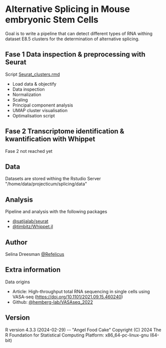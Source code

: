 
# Alternative Splicing in Mouse embryonic Stem Cells

Goal is to write a pipeline that can detect different types of RNA withing dataset E8.5 clusters for the determination of alternative splicing.

## Fase 1 Data inspection & preprocessing with Seurat
Script [Seurat_clusters.rmd](https://github.com/ProjecticumDlerpDs/Splicing_mouse/blob/main/scripts/Seurat_clusters.Rmd)

- Load data & objectify
- Data inspection
- Normalization
- Scaling
- Principal component analysis
- UMAP cluster visualisation
- Optimalisation script

## Fase 2 Transcriptome identification & kwantification with Whippet
Fase 2 not reached yet



## Data
 
Datasets are stored withing the Rstudio Server "/home/data/projecticum/splicing/data"

## Analysis

Pipeline and analysis with the following packages

- [@satijalab/seurat](https://github.com/satijalab/seurat)
- [@timbitz/Whippet.jl](https://github.com/timbitz/Whippet.jl)


## Author

Selina Dreesman [@Refelicus](https://www.github.com/Refelicus)


## Extra information
Data origins 

- Article: High-throughput total RNA sequencing in single cells using VASA-seq (https://doi.org/10.1101/2021.09.15.460240)
- Github:  [@hemberg-lab/VASAseq_2022](https://github.com/hemberg-lab/VASAseq_2022)



## Version

R version 4.3.3 (2024-02-29) -- "Angel Food Cake"
Copyright (C) 2024 The R Foundation for Statistical Computing
Platform: x86_64-pc-linux-gnu (64-bit)

